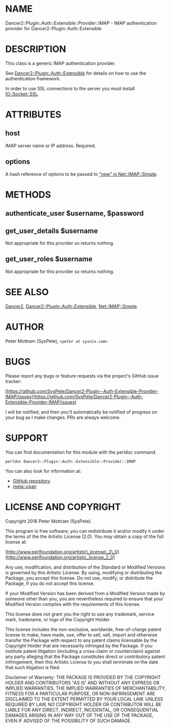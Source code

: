 # NAME

Dancer2::Plugin::Auth::Extensible::Provider::IMAP - IMAP authentication provider for Dancer2::Plugin::Auth::Extensible

# DESCRIPTION

This class is a generic IMAP authentication provider.

See [Dancer2::Plugin::Auth::Extensible](https://metacpan.org/pod/Dancer2::Plugin::Auth::Extensible) for details on how to use the
authentication framework.

In order to use SSL connections to the server you must install
[IO::Socket::SSL](https://metacpan.org/pod/IO::Socket::SSL).

# ATTRIBUTES

## host

IMAP server name or IP address. Required.

## options

A hash reference of options to be passed to ["new" in Net::IMAP::Simple](https://metacpan.org/pod/Net::IMAP::Simple#new).

# METHODS

## authenticate\_user $username, $password

## get\_user\_details $username

Not appropriate for this provider so returns nothing.

## get\_user\_roles $username

Not appropriate for this provider so returns nothing.

# SEE ALSO

[Dancer2](https://metacpan.org/pod/Dancer2), [Dancer2::Plugin::Auth::Extensible](https://metacpan.org/pod/Dancer2::Plugin::Auth::Extensible), [Net::IMAP::Simple](https://metacpan.org/pod/Net::IMAP::Simple).

# AUTHOR

Peter Mottram (SysPete), `<peter at sysnix.com>`

# BUGS

Please report any bugs or feature requests via the project's GitHub
issue tracker:

[https://github.com/SysPete/Dancer2-Plugin--Auth-Extensible-Provider-IMAP/issues](https://github.com/SysPete/Dancer2-Plugin--Auth-Extensible-Provider-IMAP/issues)

I will be notified, and then you'll automatically be notified of
progress on your bug as I make changes. PRs are always welcome.

# SUPPORT

You can find documentation for this module with the perldoc command.

    perldoc Dancer2::Plugin::Auth::Extensible::Provider::IMAP

You can also look for information at:

- [GitHub repository](https://github.com/PerlDancer/Dancer2-Plugin-Auth-Extensible-Provider-IMAP)
- [meta::cpan](https://metacpan.org/pod/Dancer2::Plugin::Auth::Extensible::Provider::IMAP)

# LICENSE AND COPYRIGHT

Copyright 2016 Peter Mottram (SysPete).

This program is free software; you can redistribute it and/or modify it
under the terms of the the Artistic License (2.0). You may obtain a
copy of the full license at:

[http://www.perlfoundation.org/artistic\_license\_2\_0](http://www.perlfoundation.org/artistic_license_2_0)

Any use, modification, and distribution of the Standard or Modified
Versions is governed by this Artistic License. By using, modifying or
distributing the Package, you accept this license. Do not use, modify,
or distribute the Package, if you do not accept this license.

If your Modified Version has been derived from a Modified Version made
by someone other than you, you are nevertheless required to ensure that
your Modified Version complies with the requirements of this license.

This license does not grant you the right to use any trademark, service
mark, tradename, or logo of the Copyright Holder.

This license includes the non-exclusive, worldwide, free-of-charge
patent license to make, have made, use, offer to sell, sell, import and
otherwise transfer the Package with respect to any patent claims
licensable by the Copyright Holder that are necessarily infringed by the
Package. If you institute patent litigation (including a cross-claim or
counterclaim) against any party alleging that the Package constitutes
direct or contributory patent infringement, then this Artistic License
to you shall terminate on the date that such litigation is filed.

Disclaimer of Warranty: THE PACKAGE IS PROVIDED BY THE COPYRIGHT HOLDER
AND CONTRIBUTORS "AS IS' AND WITHOUT ANY EXPRESS OR IMPLIED WARRANTIES.
THE IMPLIED WARRANTIES OF MERCHANTABILITY, FITNESS FOR A PARTICULAR
PURPOSE, OR NON-INFRINGEMENT ARE DISCLAIMED TO THE EXTENT PERMITTED BY
YOUR LOCAL LAW. UNLESS REQUIRED BY LAW, NO COPYRIGHT HOLDER OR
CONTRIBUTOR WILL BE LIABLE FOR ANY DIRECT, INDIRECT, INCIDENTAL, OR
CONSEQUENTIAL DAMAGES ARISING IN ANY WAY OUT OF THE USE OF THE PACKAGE,
EVEN IF ADVISED OF THE POSSIBILITY OF SUCH DAMAGE.
